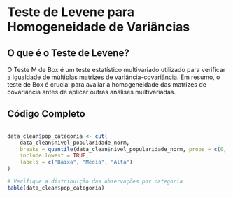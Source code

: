 # Teste de Levene para Homogeneidade de Variâncias

## O que é o Teste de Levene?
O Teste M de Box é um teste estatístico multivariado utilizado para verificar a igualdade de múltiplas matrizes de variância-covariância. Em resumo, o teste de Box é crucial para avaliar a homogeneidade das matrizes de covariância antes de aplicar outras análises multivariadas.

## Código Completo
```r

data_clean$pop_categoria <- cut(
    data_clean$nivel_popularidade_norm, 
    breaks = quantile(data_clean$nivel_popularidade_norm, probs = c(0, 1/3, 2/3, 1), na.rm = TRUE),
    include.lowest = TRUE, 
    labels = c("Baixa", "Média", "Alta")
)

# Verifique a distribuição das observações por categoria
table(data_clean$pop_categoria)
```
